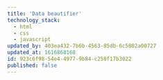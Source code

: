 ```yaml
---
title: 'Data beautifier'
technology_stack:
  - html
  - css
  - javascript
updated_by: 403ea432-7b6b-4563-85db-6c5802a00727
updated_at: 1616868168
id: 923c6f98-54e4-4977-9b84-c250f17b3022
published: false
---
```

